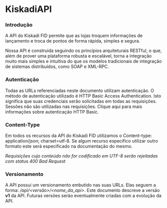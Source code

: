 KiskadiAPI
==========

### Introdução

A API do Kiskadi FID permite que as lojas troquem informações de lançamento e troca de pontos de forma rápida, simples e segura.

Nossa API é construida seguindo os princípios arquiteturais RESTful, o que, além de prover uma plataforma robusta e escalável, torna a integração muito mais simples e intuitiva do que os modelos tradicionais de integração de sistemas distribuídos, como SOAP e XML-RPC.

### Autenticação

Todas as URLs referenciadas neste documento utilizam autenticação.
O método de autenticação utilizado é HTTP Basic Access Authentication. Isto significa que suas credenciais serão solicitadas em todas as requisições.
Sessões não são utilizadas nas requisições. Clique aqui para mais informações sobre autenticação HTTP Basic.

### Content-Type

Em todos os recursos da API do Kiskadi FID utilizamos o Content-type: application/json; charset=utf-8. Se algum recurso 
específico utilizar outro formato este será especificado na documentação do mesmo.

_Requisições cujo conteúdo não for codificado em UTF-8 serão rejeitadas com status 400 Bad Request_

### Versionamento

A API possui um versionamento embutido nas suas URLs. Elas seguem a forma:  _/api/<versão>/<nome_da_api>_. Este documento descreve a versão **v1** da API. Futuras versões serão eventualmente criadas com a evolução da API.
